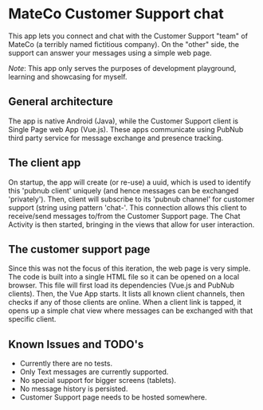 MateCo Customer Support chat
====

This app lets you connect and chat with the Customer Support "team" of MateCo (a terribly named fictitious company).
On the "other" side, the support can answer your messages using a simple web page.

*Note*: This app only serves the purposes of development playground, learning and showcasing for myself.


General architecture
----
The app is native Android (Java), while the Customer Support client is Single Page web App (Vue.js).
These apps communicate using PubNub third party service for message exchange and presence tracking.


The client app
----
On startup, the app will create (or re-use) a uuid, which is used to identify this 'pubnub client' uniquely (and hence messages can be exchanged 'privately').
Then, client will subscribe to its 'pubnub channel' for customer support (string using pattern 'chat-<client-uuid>'.
This connection allows this client to receive/send messages to/from the Customer Support page.
The Chat Activity is then started, bringing in the views that allow for user interaction.


The customer support page
----
Since this was not the focus of this iteration, the web page is very simple. The code is built into a single HTML file so it can be opened on a local browser.
This file will first load its dependencies (Vue.js and PubNub clients). Then, the Vue App starts. It lists all known client channels, then checks if any of those clients are online.
When a client link is tapped, it opens up a simple chat view where messages can be exchanged with that specific client.

Known Issues and TODO's
----
- Currently there are no tests.
- Only Text messages are currently supported.
- No special support for bigger screens (tablets).
- No message history is persisted.
- Customer Support page needs to be hosted somewhere.